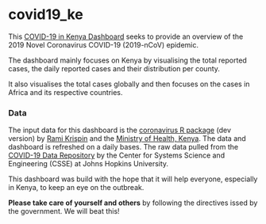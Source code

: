 # covid19_ke

 
 
This [COVID-19 in Kenya Dashboard](https://r-icntay.github.io/covid19_ke/#county-stats) seeks to provide an overview of the 2019 Novel Coronavirus COVID-19 (2019-nCoV) epidemic.

The dashboard mainly focuses on Kenya by visualising the total reported cases, the daily reported cases and their distribution per county. 

It also visualises the total cases globally and then focuses on the cases in Africa and its respective countries.


### Data

The input data for this dashboard is the [coronavirus R package](https://github.com/RamiKrispin/coronavirus) (dev version) by [Rami Krispin](https://twitter.com/Rami_Krispin) and the [Ministry of Health, Kenya](http://www.health.go.ke/).
The data and dashboard is refreshed on a daily bases.
The raw data pulled from the [COVID-19 Data Repository](https://github.com/CSSEGISandData/COVID-19) by the Center for Systems Science and Engineering (CSSE) at Johns Hopkins University. 

This dashboard was build with the hope that it will help everyone, especially in Kenya, to keep an eye on the outbreak.

 **Please take care of yourself and others** by following the directives issed by the government. We will beat this!
